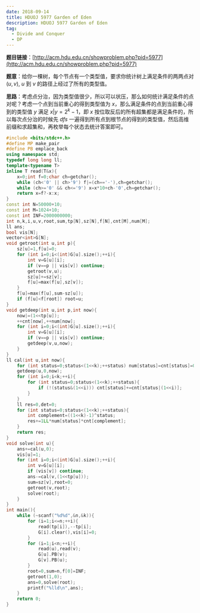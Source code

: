 ```yaml
---
date: 2018-09-14
title: HDUOJ 5977 Garden of Eden
description: HDUOJ 5977 Garden of Eden
tag:
  - Divide and Conquer
  - DP
---
```


**题目链接**：[http://acm.hdu.edu.cn/showproblem.php?pid=5977](http://acm.hdu.edu.cn/showproblem.php?pid=5977)

**题意**：给你一棵树，每个节点有一个类型值，要求你统计树上满足条件的两两点对 $(u,v)$, $u$ 到 $v$ 的路径上经过了所有的类型值。

**思路**：考虑点分治，因为类型值很少，所以可以状压，那么如何统计满足条件的点对呢？考虑一个点到当前重心的得到类型值为 $x$，那么满足条件的点到当前重心得到的类型值 $y$ 满足 $x|y=2^k-1$，即 $x$ 按位取反后的所有超集都是满足条件的，所以每次点分治的时候先 $dfs$ 一遍得到所有点到根节点的得到的类型值，然后高维前缀和求超集和，再枚举每个状态去统计答案即可。

```cpp
#include <bits/stdc++.h>
#define MP make_pair
#define PB emplace_back
using namespace std;
typedef long long ll;
template<typename T>
inline T read(T&x){
    x=0;int f=0;char ch=getchar();
    while (ch<'0' || ch>'9') f|=(ch=='-'),ch=getchar();
    while (ch>='0' && ch<='9') x=x*10+ch-'0',ch=getchar();
    return x=f?-x:x;
}
const int N=50000+10;
const int M=1024+10;
const int INF=2000000000;
int n,k,i,u,v,root,sum,tp[N],sz[N],f[N],cnt[M],num[M];
ll ans;
bool vis[N];
vector<int>G[N];
void getroot(int u,int p){
    sz[u]=1,f[u]=0;
    for (int i=0;i<(int)G[u].size();++i){
        int v=G[u][i];
        if (v==p || vis[v]) continue;
        getroot(v,u);
        sz[u]+=sz[v];
        f[u]=max(f[u],sz[v]);
    }
    f[u]=max(f[u],sum-sz[u]);
    if (f[u]<f[root]) root=u;
}
void getdeep(int u,int p,int now){
    now|=(1<<tp[u]);
    ++cnt[now],++num[now];
    for (int i=0;i<(int)G[u].size();++i){
        int v=G[u][i];
        if (v==p || vis[v]) continue;
        getdeep(v,u,now);
    }    
}
ll cal(int u,int now){
    for (int status=0;status<(1<<k);++status) num[status]=cnt[status]=0;
    getdeep(u,0,now);
    for (int i=0;i<k;++i){
        for (int status=0;status<(1<<k);++status){
            if (!(status&(1<<i))) cnt[status]+=cnt[status|(1<<i)];
        }
    }
    ll res=0,det=0;
    for (int status=0;status<(1<<k);++status){
    	int complement=((1<<k)-1)^status;
    	res+=1LL*num[status]*cnt[complement];
    }
    return res;
}
void solve(int u){
    ans+=cal(u,0);
    vis[u]=1;
    for (int i=0;i<(int)G[u].size();++i){
        int v=G[u][i];
        if (vis[v]) continue;
        ans-=cal(v,(1<<tp[u]));
        sum=sz[v],root=0;
        getroot(v,root);
        solve(root);
    }
}
int main(){
    while (~scanf("%d%d",&n,&k)){
        for (i=1;i<=n;++i){
            read(tp[i]),--tp[i];
            G[i].clear(),vis[i]=0;
        }
        for (i=1;i<n;++i){
            read(u),read(v);
            G[u].PB(v);
            G[v].PB(u);
        }
        root=0,sum=n,f[0]=INF;
        getroot(1,0);
        ans=0,solve(root);
        printf("%lld\n",ans);
    }    
    return 0;
}
```
